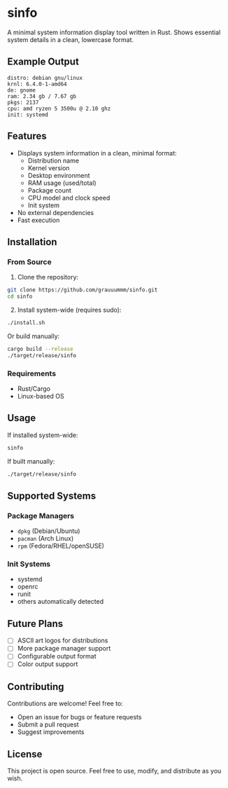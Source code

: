 # sinfo

A minimal system information display tool written in Rust. Shows essential system details in a clean, lowercase format.

## Example Output
```
distro: debian gnu/linux
krnl: 6.4.0-1-amd64
de: gnome
ram: 2.34 gb / 7.67 gb
pkgs: 2137
cpu: amd ryzen 5 3500u @ 2.10 ghz
init: systemd
```

## Features

- Displays system information in a clean, minimal format:
  - Distribution name
  - Kernel version
  - Desktop environment
  - RAM usage (used/total)
  - Package count
  - CPU model and clock speed
  - Init system
- No external dependencies
- Fast execution

## Installation

### From Source
1. Clone the repository:
```bash
git clone https://github.com/grauuummm/sinfo.git
cd sinfo
```

2. Install system-wide (requires sudo):
```bash
./install.sh
```

Or build manually:
```bash
cargo build --release
./target/release/sinfo
```

### Requirements
- Rust/Cargo
- Linux-based OS

## Usage

If installed system-wide:
```bash
sinfo
```

If built manually:
```bash
./target/release/sinfo
```

## Supported Systems

### Package Managers
- `dpkg` (Debian/Ubuntu)
- `pacman` (Arch Linux)
- `rpm` (Fedora/RHEL/openSUSE)

### Init Systems
- systemd
- openrc
- runit
- others automatically detected

## Future Plans
- [ ] ASCII art logos for distributions
- [ ] More package manager support
- [ ] Configurable output format
- [ ] Color output support

## Contributing

Contributions are welcome! Feel free to:
- Open an issue for bugs or feature requests
- Submit a pull request
- Suggest improvements

## License

This project is open source. Feel free to use, modify, and distribute as you wish.